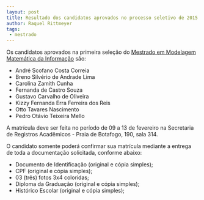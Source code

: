 ```yaml
---
layout: post
title: Resultado dos candidatos aprovados no processo seletivo de 2015 para o Mestrado da EMAp
author: Raquel Rittmeyer
tags:
 - mestrado
---
```


Os candidatos aprovados na primeira seleção do
[Mestrado em Modelagem Matemática da Informação](/pos-graduacao/apresentacao.html)
são:

- André Scofano Costa Correia
- Breno Silvério de Andrade Lima
- Carolina Zamith Cunha
- Fernanda de Castro Souza
- Gustavo Carvalho de Oliveira
- Kizzy Fernanda Erra Ferreira dos Reis
- Otto Tavares Nascimento
- Pedro Otávio Teixeira Mello

A matrícula deve ser feita no período de 09 a 13 de fevereiro na
Secretaria de Registros Acadêmicos - Praia de Botafogo, 190, sala 314.

O candidato somente poderá confirmar sua matrícula mediante a entrega
de toda a documentação solicitada, conforme abaixo:

- Documento de Identificação (original e cópia simples);
- CPF (original e cópia simples);
- 03 (três) fotos 3x4 coloridas;
- Diploma da Graduação (original e cópia simples);
- Histórico Escolar (original e cópia simples);
